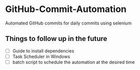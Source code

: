 # GitHub-Commit-Automation

Automated GitHub commits for daily commits using selenium

## Things to follow up in the future

- [ ] Guide to install dependencies
- [ ] Task Scheduler in Windows
- [ ] batch script to schedule the automation at the desired time
